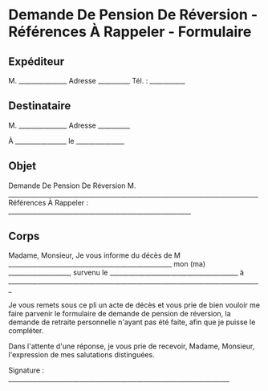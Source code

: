 # Demande De Pension De Réversion - Références À Rappeler - Formulaire

## Expéditeur

M. _______________
Adresse __________
Tél. : ___________

## Destinataire

M. _______________
Adresse __________

À ________________
le _______________

## Objet

Demande De Pension De Réversion
M. ______________________________________________________________________________
Références À Rappeler : _________________________________________________________

## Corps

Madame, Monsieur,
Je vous informe du décès de M ___________________________________________________
mon (ma) ___________________, survenu le ________________________________________
à _______________________________________________________________________________

Je vous remets sous ce pli un acte de décès et vous prie de bien vouloir me faire parvenir le formulaire de demande de pension de réversion, la demande de retraite personnelle n'ayant pas été faite, afin que je puisse le compléter.

Dans l'attente d'une réponse, je vous prie de recevoir, Madame, Monsieur, l'expression de mes salutations distinguées.

Signature : _____________________________________________________________________
